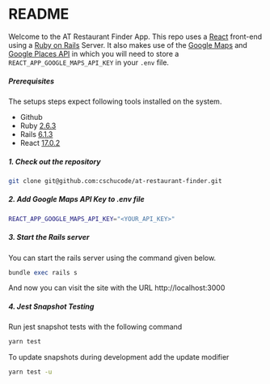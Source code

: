 # README

Welcome to the AT Restaurant Finder App. This repo uses a [React](https://reactjs.org/) front-end using a
[Ruby on Rails](https://guides.rubyonrails.org/) Server. It also makes use of the [Google Maps](https://developers.google.com/maps)
and [Google Places API](https://developers.google.com/maps/documentation/places/web-service/overview) in which you will need to
store a `REACT_APP_GOOGLE_MAPS_API_KEY` in your `.env` file.

##### Prerequisites

The setups steps expect following tools installed on the system.

- Github
- Ruby [2.6.3](https://github.com/cschucode/at-restaurant-finder/blob/main/.ruby-version#L1)
- Rails [6.1.3](https://github.com/cschucode/at-restaurant-finder/blob/main/Gemfile#L7)
- React [17.0.2](https://github.com/cschucode/at-restaurant-finder/blob/main/package.json#L15)

##### 1. Check out the repository

```bash
git clone git@github.com:cschucode/at-restaurant-finder.git
```

##### 2. Add Google Maps API Key to .env file

```bash
REACT_APP_GOOGLE_MAPS_API_KEY="<YOUR_API_KEY>"
```

##### 3. Start the Rails server

You can start the rails server using the command given below.

```ruby
bundle exec rails s
```

And now you can visit the site with the URL http://localhost:3000

##### 4. Jest Snapshot Testing

Run jest snapshot tests with the following command

```bash
yarn test
```

To update snapshots during development add the update modifier

```bash
yarn test -u
```

